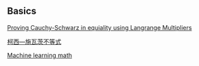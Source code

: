 ## Basics

[Proving Cauchy-Schwarz in equiality using Langrange Multipliers](https://math.stackexchange.com/questions/3831815/how-can-i-prove-the-cauchy-schwarz-inequality-using-lagrange-multipliers)

[柯西—施瓦茨不等式](http://math.itdiffer.com/cauchy-schwarz.html)

[Machine learning math](https://lqlab.readthedocs.io/en/latest/)
